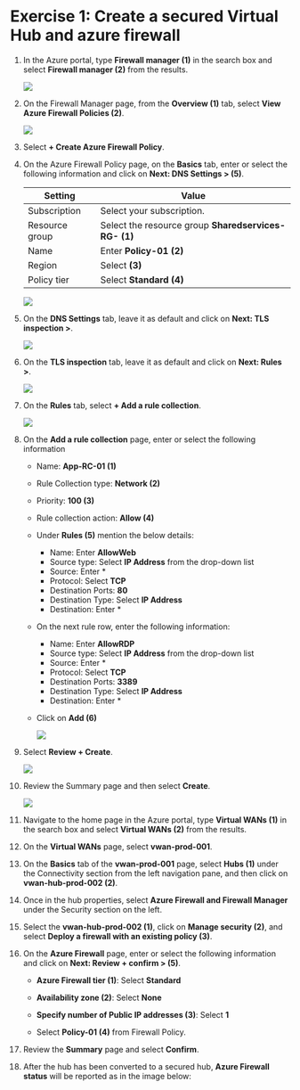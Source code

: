 # Exercise 1: Create a secured Virtual Hub and azure firewall


1. In the Azure portal, type **Firewall manager (1)** in the search box and select **Firewall manager (2)** from the results.
 
   ![](images/a89.png)
 
1. On the Firewall Manager page, from the **Overview (1)** tab, select **View Azure Firewall Policies (2)**.
 
   ![](images/a90.png)
 
1. Select **+ Create Azure Firewall Policy**. 
 
 
1. On the Azure Firewall Policy page, on the **Basics** tab, enter or select the following information and click on **Next: DNS Settings > (5)**.
 
   | **Setting**      | **Value**                                                    |
   | ---------------- | ------------------------------------------------------------ |
   | Subscription     | Select your subscription.                                    |
   | Resource group   | Select the resource group **Sharedservices-RG-<inject key="DeploymentID" enableCopy="false"/> (1)** |
   | Name             | Enter **Policy-01 (2)**                                      |
   | Region           | Select **<inject key="Sharedservices-RG Region" enableCopy="false"/> (3)** |
   | Policy tier      | Select **Standard (4)**                                      |
 
    ![](images/a91.png)
 
1. On the **DNS Settings** tab, leave it as default and click on **Next: TLS inspection >**.
 
   ![](images/a92.png)
 
1. On the **TLS inspection** tab, leave it as default and click on **Next: Rules >**.
 
   ![](images/a93.png)

1. On the **Rules** tab, select **+ Add a rule collection**.

   ![](images/a94.png)
 
1. On the **Add a rule collection** page, enter or select the following information
 
    - Name: **App-RC-01 (1)**
    - Rule Collection type: **Network (2)**
    - Priority: **100 (3)**
    - Rule collection action: **Allow (4)**
    - Under **Rules (5)** mention the below details:
      - Name: Enter **AllowWeb**
      - Source type: Select **IP Address** from the drop-down list
      - Source: Enter *
      - Protocol: Select **TCP**
      - Destination Ports: **80**
      - Destination Type: Select **IP Address**
      - Destination: Enter *
    - On the next rule row, enter the following information:
      - Name: Enter **AllowRDP**
      - Source type: Select **IP Address** from the drop-down list
      - Source: Enter *
      - Protocol: Select **TCP**
      - Destination Ports: **3389**
      - Destination Type: Select **IP Address**
      - Destination: Enter *
    - Click on **Add (6)**
 
      ![](images/a95.png)
 
1. Select **Review + Create**.
 
   ![](images/a96.png)
 
1. Review the Summary page and then select **Create**.
 
   ![](images/a97.png)



1. Navigate to the home page in the Azure portal, type **Virtual WANs (1)** in the search box and select **Virtual WANs (2)** from the results.


1. On the **Virtual WANs** page, select **vwan-prod-001**.


1. On the **Basics** tab of the **vwan-prod-001** page, select **Hubs (1)** under the Connectivity section from the left navigation pane, and then click on **vwan-hub-prod-002 (2)**.


1. Once in the hub properties, select **Azure Firewall and Firewall Manager** under the Security section on the left.



1. Select the **vwan-hub-prod-002 (1)**, click on **Manage security (2)**, and select **Deploy a firewall with an existing policy (3)**.


1. On the **Azure Firewall** page, enter or select the following information and click on **Next: Review + confirm > (5)**.

    - **Azure Firewall tier (1)**: Select **Standard**

    - **Availability zone (2)**: Select **None**

    - **Specify number of Public IP addresses (3)**: Select **1**

    - Select **Policy-01 (4)** from Firewall Policy.


1. Review the **Summary** page and select **Confirm**. 


1. After the hub has been converted to a secured hub, **Azure Firewall status** will be reported as in the image below:
